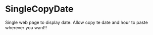 # SingleCopyDate
Single web page to display date. Allow copy te date and hour to paste wherever you want!!
